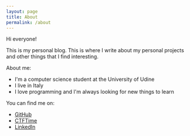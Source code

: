 ```yaml
---
layout: page
title: About
permalink: /about
---
```


Hi everyone!

This is my personal blog. This is where I write about my personal projects and other things that I find interesting.

About me:

- I'm a computer science student at the University of Udine
- I live in Italy
- I love programming and I'm always looking for new things to learn

You can find me on:

- [GitHub](https://github.com/jotonedev)
- [CTFTime](https://ctftime.org/user/104016)
- [LinkedIn](https://www.linkedin.com/in/john-toniutti/)
